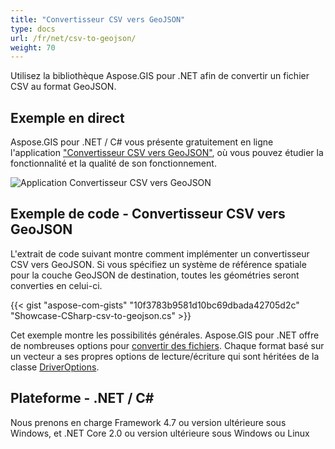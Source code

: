 ```yaml
---
title: "Convertisseur CSV vers GeoJSON"
type: docs
url: /fr/net/csv-to-geojson/
weight: 70
---
```


Utilisez la bibliothèque Aspose.GIS pour .NET afin de convertir un fichier CSV au format GeoJSON.

## **Exemple en direct**

Aspose.GIS pour .NET / C# vous présente gratuitement en ligne l'application ["Convertisseur CSV vers GeoJSON"](https://products.aspose.app/gis/conversion/csv-to-geojson), où vous pouvez étudier la fonctionnalité et la qualité de son fonctionnement.

![Application Convertisseur CSV vers GeoJSON](conversion.png)

## **Exemple de code - Convertisseur CSV vers GeoJSON**

L'extrait de code suivant montre comment implémenter un convertisseur CSV vers GeoJSON. Si vous spécifiez un système de référence spatiale pour la couche GeoJSON de destination, toutes les géométries seront converties en celui-ci. 

{{< gist "aspose-com-gists" "10f3783b9581d10bc69dbada42705d2c" "Showcase-CSharp-csv-to-geojson.cs" >}}

Cet exemple montre les possibilités générales. Aspose.GIS pour .NET offre de nombreuses options pour [convertir des fichiers](https://docs.aspose.com/gis/net/vector-layers/). Chaque format basé sur un vecteur a ses propres options de lecture/écriture qui sont héritées de la classe [DriverOptions](https://reference.aspose.com/gis/net/aspose.gis/driveroptions).

## **Plateforme - .NET / C#**

Nous prenons en charge Framework 4.7 ou version ultérieure sous Windows, et .NET Core 2.0 ou version ultérieure sous Windows ou Linux
